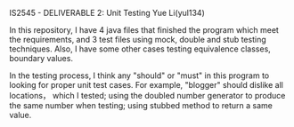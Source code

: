 IS2545 - DELIVERABLE 2: Unit Testing Yue Li(yul134)

In this repository, I have 4 java files that finished the program which meet the requirements, and 3 test files using mock, double and stub testing techniques. Also, I have some other cases testing equivalence classes, boundary values.

In the testing process, I think any "should" or "must" in this program to looking for proper unit test cases. For example, "blogger" should dislike all locations， which I tested; using the doubled number generator to produce the same number when testing; using stubbed method to return a same value.

